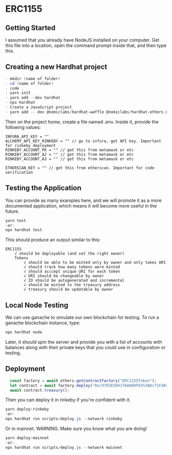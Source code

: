 # ERC1155

## Getting Started

I assumed that you already have NodeJS installed on your computer. Get this file into a location, open the command prompt inside that, and then type this.

## Creating a new Hardhat project

```powershell
- mkdir (name of folder)
- cd (name of folder)
- code .
- yarn init
- yarn add --dev hardhat
- npx hardhat
- Create a JavaScript project
- yarn add -- dev @nomiclabs/hardhat-waffle @nomiclabs/hardhat-ethers @nomiclabs/hardhat-etherscan dotenv chai ethers hardhat-gas-reporter @openzeppelin/contracts ethereum-waffle
```

Then on the project home, create a file named .env. Inside it, provide the following values:

```.env
INFURA_API_KEY = ""
ALCHEMY_API_KEY_RINKEBY = "" // go to infura, get API key. Important for rinkeby deployment
RINKEBY_ACCOUNT_PK = "" // get this from metamask or etc
RINKEBY_ACCOUNT_A2 = "" // get this from metamask or etc
RINKEBY_ACCOUNT_A3 = "" // get this from metamask or etc

ETHERSCAN_KEY = "" // get this from etherscan. Important for code verification
```

## Testing the Application

You can provide as many examples here, and we will promote it as a more documented application, which means it will become more useful in the future.

```powershell
yarn test
-or-
npx hardhat test
```

This should produce an output similar to this:

```
ERC1155
    √ should be deployable (and set the right owner)
    Tokens
        √ should be able to be minted only by owner and only takes URI
        √ should track how many tokens were minted
        √ should acccept unique URI for each token
        √ URI should be changeable by owner
        √ ID should be autogenerated and incremental
        √ should be minted to the treasury address
        √ treasury should be updatable by owner
```

## Local Node Testing

We can use ganache to simulate our own blockchain for testing. To run a ganache blockchain instance, type:

```bash
npx hardhat node
```

Later, it should spin the server and provide you with a list of accounts with balances along with their private keys that you could use in configuration or testing.

## Deployment

```js
  const factory = await ethers.getContractFactory("ERC1155Token");
  let contract = await factory.deploy("0xc9703E5041f6A009F6552BAc71Fd0aA053463ff3");
  await contract.treasury();
```

Then you can deploy it in rinkeby if you're confident with it.

```powershell
yarn deploy:rinkeby
-or-
npx hardhat run scripts/deploy.js --network rinkeby
```

Or in mainnet. WARNING. Make sure you know what you are doing!

```powershell
yarn deploy:mainnet
-or-
npx hardhat run scripts/deploy.js --network mainnet
```